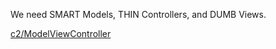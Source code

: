 We need SMART Models, THIN Controllers, and DUMB Views.

[c2/ModelViewController](https://wiki.c2.com/?ModelViewController)